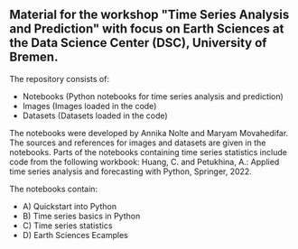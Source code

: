 ## Material for the workshop "Time Series Analysis and Prediction" with focus on Earth Sciences at the Data Science Center (DSC), University of Bremen.

The repository consists of:
- Notebooks (Python notebooks for time series analysis and prediction)
- Images (Images loaded in the code)
- Datasets (Datasets loaded in the code)

The notebooks were developed by Annika Nolte and Maryam Movahedifar. The sources and references for images and datasets are given in the notebooks. Parts of the notebooks containing time series statistics include code from the following workbook: Huang, C. and Petukhina, A.: Applied time series analysis and forecasting with Python, Springer, 2022.

The notebooks contain:
- A) Quickstart into Python
- B) Time series basics in Python
- C) Time series statistics 
- D) Earth Sciences Ecamples

